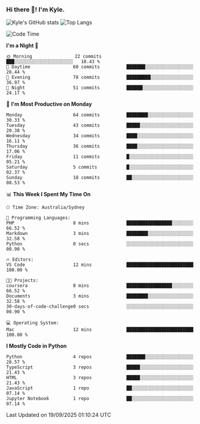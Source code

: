 ### Hi there 👋! I'm Kyle.

<!--
**kylewtho/kylewtho** is a ✨ _special_ ✨ repository because its `README.md` (this file) appears on your GitHub profile.

Here are some ideas to get you started:

- 🔭 I’m currently working on ...
- 🌱 I’m currently learning ...
- 👯 I’m looking to collaborate on ...
- 🤔 I’m looking for help with ...
- 💬 Ask me about ...
- 📫 How to reach me: ...
- 😄 Pronouns: ...
- ⚡ Fun fact: ...
-->
<!--START_SECTION:github-stats-->
![Kyle's GitHub stats](https://github-readme-stats.vercel.app/api?username=kylewtho&show_icons=true&count_private=true&line_height=40)
![Top Langs](https://github-readme-stats.vercel.app/api/top-langs/?username=kylewtho&hide=html)
<!--END_SECTION:github-stats-->

<!--START_SECTION:waka-->
![Code Time](http://img.shields.io/badge/Code%20Time-39%20hrs%2038%20mins-blue)

**I'm a Night 🦉** 

```text
🌞 Morning                22 commits          ███░░░░░░░░░░░░░░░░░░░░░░   10.43 % 
🌆 Daytime                60 commits          ███████░░░░░░░░░░░░░░░░░░   28.44 % 
🌃 Evening                78 commits          █████████░░░░░░░░░░░░░░░░   36.97 % 
🌙 Night                  51 commits          ██████░░░░░░░░░░░░░░░░░░░   24.17 % 
```
📅 **I'm Most Productive on Monday** 

```text
Monday                   64 commits          ████████░░░░░░░░░░░░░░░░░   30.33 % 
Tuesday                  43 commits          █████░░░░░░░░░░░░░░░░░░░░   20.38 % 
Wednesday                34 commits          ████░░░░░░░░░░░░░░░░░░░░░   16.11 % 
Thursday                 36 commits          ████░░░░░░░░░░░░░░░░░░░░░   17.06 % 
Friday                   11 commits          █░░░░░░░░░░░░░░░░░░░░░░░░   05.21 % 
Saturday                 5 commits           █░░░░░░░░░░░░░░░░░░░░░░░░   02.37 % 
Sunday                   18 commits          ██░░░░░░░░░░░░░░░░░░░░░░░   08.53 % 
```


📊 **This Week I Spent My Time On** 

```text
🕑︎ Time Zone: Australia/Sydney

💬 Programming Languages: 
PHP                      8 mins              █████████████████░░░░░░░░   66.52 % 
Markdown                 3 mins              ████████░░░░░░░░░░░░░░░░░   32.58 % 
Python                   0 secs              ░░░░░░░░░░░░░░░░░░░░░░░░░   00.90 % 

🔥 Editors: 
VS Code                  12 mins             █████████████████████████   100.00 % 

🐱‍💻 Projects: 
coursera                 8 mins              █████████████████░░░░░░░░   66.52 % 
Documents                3 mins              ████████░░░░░░░░░░░░░░░░░   32.58 % 
30-days-of-code-challenge0 secs              ░░░░░░░░░░░░░░░░░░░░░░░░░   00.90 % 

💻 Operating System: 
Mac                      12 mins             █████████████████████████   100.00 % 
```

**I Mostly Code in Python** 

```text
Python                   4 repos             ███████░░░░░░░░░░░░░░░░░░   28.57 % 
TypeScript               3 repos             █████░░░░░░░░░░░░░░░░░░░░   21.43 % 
HTML                     3 repos             █████░░░░░░░░░░░░░░░░░░░░   21.43 % 
JavaScript               1 repo              ██░░░░░░░░░░░░░░░░░░░░░░░   07.14 % 
Jupyter Notebook         1 repo              ██░░░░░░░░░░░░░░░░░░░░░░░   07.14 % 
```




 Last Updated on 19/09/2025 01:10:24 UTC
<!--END_SECTION:waka-->
